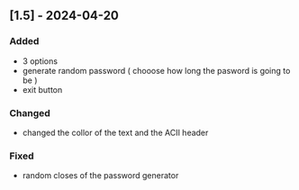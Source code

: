 ## [1.5] - 2024-04-20

### Added
- 3 options
- generate random password ( chooose how long the pasword is going to be )
- exit button

### Changed
- changed the collor of the text and the ACII header

### Fixed
- random closes of the password generator
